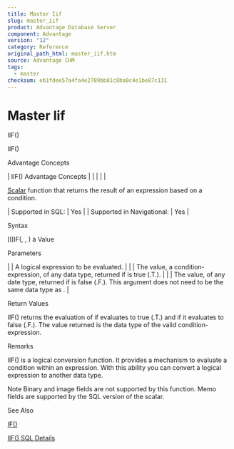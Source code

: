 ```yaml
---
title: Master Iif
slug: master_iif
product: Advantage Database Server
component: Advantage
version: "12"
category: Reference
original_path_html: master_iif.htm
source: Advantage CHM
tags:
  - master
checksum: eb1fdee57a4fa4e2789bb81c8ba0c4e1be87c131
---
```


# Master Iif

IIF()

IIF()

Advantage Concepts

| IIF()  Advantage Concepts |  |  |  |  |

[Scalar](master_supported_scalar_functions.md) function that returns the result of an expression based on a condition.

| Supported in SQL: | Yes |
| Supported in Navigational: | Yes |

Syntax

[I]IF(<lCondition>, <expTrue>, <expFalse>) à Value

Parameters

| <lCondition> | A logical expression to be evaluated. |
| <expTrue> | The value, a condition-expression, of any data type, returned if <lCondition> is true (.T.). |
| <expFalse> | The value, of any date type, returned if <lCondition> is false (.F.). This argument does not need to be the same data type as <expTrue>. |

Return Values

IIF() returns the evaluation of <expTrue> if <lCondition> evaluates to true (.T.) and <expFalse> if it evaluates to false (.F.). The value returned is the data type of the valid condition-expression.

Remarks

IIF() is a logical conversion function. It provides a mechanism to evaluate a condition within an expression. With this ability you can convert a logical expression to another data type.

Note Binary and image fields are not supported by this function. Memo fields are supported by the SQL version of the scalar.

See Also

[IF()](master_if.md)

[IIF() SQL Details](master_iif_sql.md)
